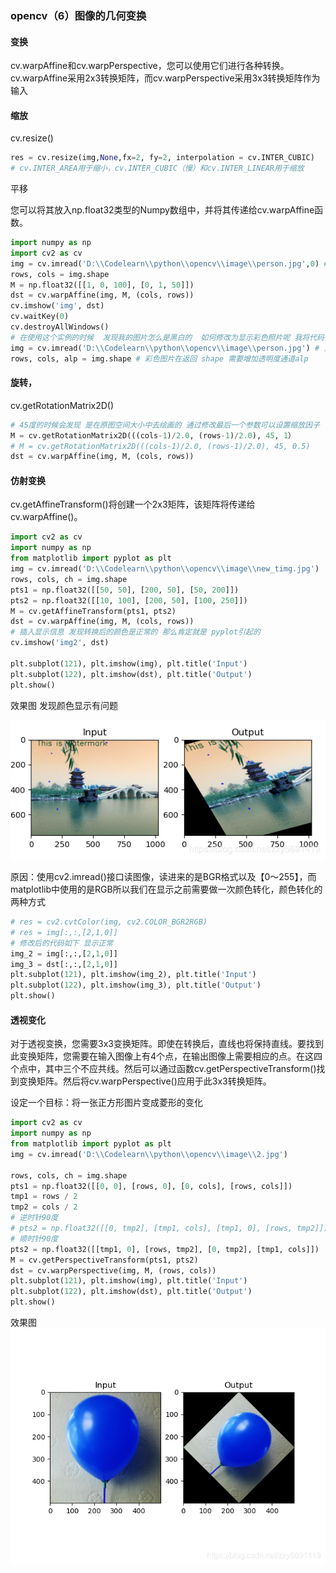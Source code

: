 ### opencv（6）图像的几何变换

#### 变换

cv.warpAffine和cv.warpPerspective，您可以使用它们进行各种转换。cv.warpAffine采用2x3转换矩阵，而cv.warpPerspective采用3x3转换矩阵作为输入

#### 缩放 

cv.resize()

```python
res = cv.resize(img,None,fx=2, fy=2, interpolation = cv.INTER_CUBIC)
# cv.INTER_AREA用于缩小，cv.INTER_CUBIC（慢）和cv.INTER_LINEAR用于缩放
```

平移

您可以将其放入np.float32类型的Numpy数组中，并将其传递给cv.warpAffine函数。

```python
import numpy as np
import cv2 as cv
img = cv.imread('D:\\Codelearn\\python\\opencv\\image\\person.jpg',0) # 读取灰度图 
rows, cols = img.shape
M = np.float32([[1, 0, 100], [0, 1, 50]])
dst = cv.warpAffine(img, M, (cols, rows))
cv.imshow('img', dst)
cv.waitKey(0)
cv.destroyAllWindows()
# 在使用这个实例的时候  发现我的图片怎么是黑白的  如何修改为显示彩色照片呢 我将代码修改为如下
img = cv.imread('D:\\Codelearn\\python\\opencv\\image\\person.jpg') # 显示彩色图片
rows, cols, alp = img.shape # 彩色图片在返回 shape 需要增加透明度通道alp

```

#### 旋转，

cv.getRotationMatrix2D()

```python
# 45度的时候会发现 是在原图空间大小中去绘画的 通过修改最后一个参数可以设置缩放因子 
M = cv.getRotationMatrix2D(((cols-1)/2.0, (rows-1)/2.0), 45, 1）
# M = cv.getRotationMatrix2D(((cols-1)/2.0, (rows-1)/2.0), 45, 0.5)
dst = cv.warpAffine(img, M, (cols, rows))
```

#### 仿射变换

cv.getAffineTransform()将创建一个2x3矩阵，该矩阵将传递给cv.warpAffine()。

```python
import cv2 as cv
import numpy as np
from matplotlib import pyplot as plt
img = cv.imread('D:\\Codelearn\\python\\opencv\\image\\new_timg.jpg')
rows, cols, ch = img.shape
pts1 = np.float32([[50, 50], [200, 50], [50, 200]])
pts2 = np.float32([[10, 100], [200, 50], [100, 250]])
M = cv.getAffineTransform(pts1, pts2)
dst = cv.warpAffine(img, M, (cols, rows))
# 插入显示信息 发现转换后的颜色是正常的 那么肯定就是 pyplot引起的 
cv.imshow('img2', dst) 

plt.subplot(121), plt.imshow(img), plt.title('Input')
plt.subplot(122), plt.imshow(dst), plt.title('Output')
plt.show()
```

效果图 发现颜色显示有问题

![在这里插入图片描述](20200527142430581.png)

原因：使用cv2.imread()接口读图像，读进来的是BGR格式以及【0～255】，而matplotlib中使用的是RGB所以我们在显示之前需要做一次颜色转化，颜色转化的两种方式

```python
# res = cv2.cvtColor(img, cv2.COLOR_BGR2RGB)
# res = img[:,:,[2,1,0]]
# 修改后的代码如下 显示正常
img_2 = img[:,:,[2,1,0]]
img_3 = dst[:,:,[2,1,0]]
plt.subplot(121), plt.imshow(img_2), plt.title('Input')
plt.subplot(122), plt.imshow(img_3), plt.title('Output')
plt.show()

```

#### 透视变化

对于透视变换，您需要3x3变换矩阵。即使在转换后，直线也将保持直线。要找到此变换矩阵，您需要在输入图像上有4个点，在输出图像上需要相应的点。在这四个点中，其中三个不应共线。然后可以通过函数cv.getPerspectiveTransform()找到变换矩阵。然后将cv.warpPerspective()应用于此3x3转换矩阵。 

设定一个目标：将一张正方形图片变成菱形的变化 

```python
import cv2 as cv
import numpy as np
from matplotlib import pyplot as plt
img = cv.imread('D:\\Codelearn\\python\\opencv\\image\\2.jpg')

rows, cols, ch = img.shape
pts1 = np.float32([[0, 0], [rows, 0], [0, cols], [rows, cols]])
tmp1 = rows / 2
tmp2 = cols / 2
# 逆时针90度
# pts2 = np.float32([[0, tmp2], [tmp1, cols], [tmp1, 0], [rows, tmp2]])  
# 顺时针90度
pts2 = np.float32([[tmp1, 0], [rows, tmp2], [0, tmp2], [tmp1, cols]])  
M = cv.getPerspectiveTransform(pts1, pts2)
dst = cv.warpPerspective(img, M, (rows, cols))
plt.subplot(121), plt.imshow(img), plt.title('Input')
plt.subplot(122), plt.imshow(dst), plt.title('Output')
plt.show()
```

效果图
![在这里插入图片描述](2020052714241221.png)
